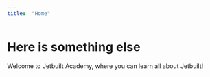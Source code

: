 ```yaml
---
title:  "Home"
---
```


# Here is something else

Welcome to Jetbuilt Academy, where you can learn all about Jetbuilt!
